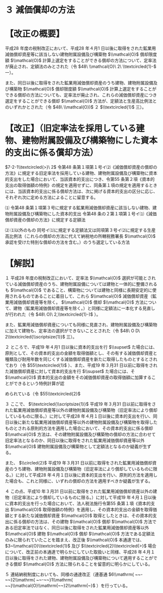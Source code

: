 # ３ 減価償却の方法

# 【改正の概要】

平成28 年度の税制改正において、平成28 年４月1 日以後に取得をされた鉱業用減価償却資産等に該当しない建物附属設備及び構築物 $\\mathcal{O}$ 償却限度額 $\\mathcal{O}$ 計算上選定をすることができる償却の方法について、定率法が廃止され、定額法のみとされた（令 $48\ \\mathcal{O}\ 2\ \\textcircled{1}-$ 一）。

また、同日以後に取得をされた鉱業用減価償却資産のうち建物、建物附属設備及び構築物 $\\mathcal{O}$ 償却限度額 $\\mathcal{O}$ 計算上選定をすることができる償却の方法についても、定率法が廃止され、これらの減価償却資産につき選定をすることができる償却 $\\mathcal{O}$ 方法が、定額法と生産高比例法とのいずれかとされた（令 $48\ \\mathcal{O})$ ２ $\\textcircled{1}$ 三）。

# 【改正】（旧定率法を採用している建物、建物附属設備及び構築物にした資本的支出に係る償却方法）

$7-2-1\\textcircled{>}\ 2$ 令第48 条第１項第１号イ⑵《減価償却資産の償却の方法》に規定する旧定率法を採用している建物、建物附属設備及び構築物に資本的支出をした場合において、当該資本的支出につき、令第55 条第２項《資本的支出の取得価額の特例》の規定を適用せずに、同条第１項の規定を適用するときには、当該資本的支出に係る償却方法は、次に掲げる資本的支出の区分に応じ、それぞれ次に定める方法によることに留意する。

⑴ 令第48 条第１項第３号に規定する鉱業用減価償却資産に該当しない建物、建物附属設備及び構築物にした資本的支出 令第48 条の２第１項第１号イ⑴《減価償却資産の償却の方法》に規定する定額法

⑵ ⑴以外のもの 同号イ⑴に規定する定額法又は同項第３号イ⑵に規定する生産高比例法（これらの償却の方法に代えて納税地の所轄税務署長 $\\mathcal{O}$ 承認を受けた特別な償却の方法を含む。）のうち選定している方法

# 【解説】

１ 平成28 年度の税制改正において、定率法 $\\mathcal{O}$ 選択が可能とされている減価償却資産のうち、建物附属設備については建物と一体的に整備されるも $\\mathcal{O}$ であること、構築物については建物と同様に長期安定的に使用されるものであることに着目して、これら $\\mathcal{O}$ 減価償却資産（鉱業用減価償却資産等を除く。 $\\mathcal{O}$ 償却 $\\mathcal{O}$ 方法について、建物（鉱業用減価償却資産等を除く。）と同様に定額法に一本化する見直しが行われた（令 $48\ O)\ 2,\\textcircled{1}-)$ ）。

また、鉱業用減価償却資産についても同様に見直され、建物附属設備及び構築物に加えて建物も、定率法の選択ができないこととされた（令 $48\ O D\ 2\\textcircled{\\scriptsize{1}}$ 三）。

２ ところで、平成19 年４月1 日以後に資本的支出を行 $\\supset$ た場合には、原則として、その資本的支出の金額を取得価額とし、その有する減価償却資産と種類及び耐用年数を同じくする減価償却資産を新たに取得したものとするとされており（令 $55\\textcircled{1}$ ）、また、平成19 年３月31 日以前に取得をされた減価償却資産に対して資本的支出を行 $\\supset$ た場合には、そ $\\mathcal{O}$ 資本的支出の金額をその減価償却資産の取得価額に加算することができるという特例計算が認

められている（令 $55\\textcircled{2}$

３ ここで、 $\\textcircled{\\scriptsize{1}}$ 平成19 年３月31 日以前に取得をされた鉱業用減価償却資産等以外の建物附属設備及び構築物（旧定率法により償却しているものに限る。）に対して平成28 年４月１日以後に資本的支出を行い、同日以後に新たな鉱業用減価償却資産等以外の建物附属設備及び構築物を取得したものとされる原則的方法を適用した場合において、その資本的支出に係る償却 $\\mathcal{O}$ 方法は、その建物附属設備及び構築物の償却の方法に合わせて旧定率法となるのか、同日以後に取得をされた鉱業用減価償却資産等以外 $\\mathcal{O}$ 建物附属設備及び構築物として定額法となるのか疑義が生ずる。

また、 $\\circled{2}$ 平成19 年３月31 日以前に取得をされた鉱業用減価償却資産のうち建物、建物附属設備及び構築物（旧定率法により償却しているものに限る。）に対して平成28 年４月１日以後に資本的支出を行い、原則的方法を適用した場合も、これと同様に、いずれの償却の方法を適用すべきか疑義が生ずる。

４ この点、平成10 年３月31 日以前に取得をされた鉱業用減価償却資産以外の建物（旧定率法により償却しているものに限る。）に対して平成19 年４月１日以後に資本的支出を行った場合において、法人税法施行令第55 条第１項《資本的支出 $\\mathcal{O}$ 取得価額の特例》を適用し、その資本的支出の金額を取得価額とする新たな減価償却資産 $\\mathcal{O}$ 取得としたときは、その資本的支出に係る償却の方法は、その建物 $\\mathcal{O}$ 償却 $\\mathcal{O}$ 方法である旧定率法ではなく、同日以後に取得をされた鉱業用減価償却資産等以外 $\\mathcal{O}$ 建物 $\\mathcal{O}$ 償却 $\\mathcal{O}$ 方法である定額法のみに限られていたことを踏まえ、改正後 $\\mathcal{O}$ 本通達では、 $3~\\mathcal{O}\\textcircled{1}$ 及び $\\textcircled{2}\\textcircled{>}$ 場合について、改正前の本通達で明らかにしていた取扱いと同様、平成28 年４月１日以後に取得をされた建物、建物附属設備及び構築物について適用することができる償却 $\\mathcal{O}$ 方法に限られることを留意的に明らかにしている。

５ 連結納税制度においても、同様の通達改正（連基通 $6\\mathrm{ ~~-~~}2\\mathrm{ ~~-~~}1\\mathrm{ ~~}\\mathcal{O}\\mathrm{~~}2\\mathrm{~}$ ）を行っている。
